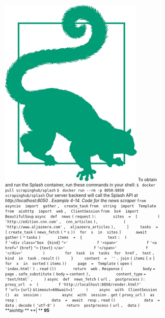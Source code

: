 
![page_106_0](images/page_106_0.png)
 To obtain and run the Splash container, run these commands in your shell: `$ ` `docker pull scrapinghub/splash` `$ ` `docker run --rm -p 8050:8050 scrapinghub/splash` Our server backend will call the Splash API at  *http://localhost:8050* . *Example 4-14. Code for the news scraper* `from` ` ` `asyncio` ` ` `import` ` ` `gather` `,` ` ` `create_task` `from` ` ` `string` ` ` `import` ` ` `Template` `from` ` ` `aiohttp` ` ` `import` ` ` `web` `,` ` ` `ClientSession` `from` ` ` `bs4` ` ` `import` ` ` `BeautifulSoup` `async` ` ` `def` ` ` `news` `(` `request` `):` `  ` `    ` `sites` ` ` `=` ` ` `[` `        ` `(` `'http://edition.cnn.com'` `,` ` ` `cnn_articles` `),` `  ` `        ` `(` `'http://www.aljazeera.com'` `,` ` ` `aljazeera_articles` `),` `    ` `]` `    ` `tasks` ` ` `=` ` ` `[` `create_task` `(` `news_fetch` `(` `*` `s` `))` ` ` `for` ` ` `s` ` ` `in` ` ` `sites` `]` ` ` `    ` `await` ` ` `gather` `(` `*` `tasks` `)` `  ` `    ` `items` ` ` `=` ` ` `{` `  ` `        ` `text` `:` ` ` `(` `  ` `            ` `f` `'<div class="box ` `{kind}` `">'` `            ` `f` `'<span>'` `            ` `f` `'<a href="` `{href}` `">` `{text}` `</a>'` `            ` `f` `'</span>'` `            ` `f` `'</div>'` `        ` `)` `        ` `for` ` ` `task` ` ` `in` ` ` `tasks` ` ` `for` ` ` `href` `,` ` ` `text` `,` ` ` `kind` ` ` `in` ` ` `task` `.` `result` `()` `    ` `}` `    ` `content` ` ` `=` ` ` `''` `.` `join` `(` `items` `[` `x` `]` ` ` `for` ` ` `x` ` ` `in` ` ` `sorted` `(` `items` `))` `    ` `page` ` ` `=` ` ` `Template` `(` `open` `(` `'index.html'` `)` `.` `read` `())` `  ` `    ` `return` ` ` `web` `.` `Response` `(` `        ` `body` `=` `page` `.` `safe_substitute` `(` `body` `=` `content` `),` `  ` `        ` `content_type` `=` `'text/html'` `,` `    ` `)` `async` ` ` `def` ` ` `news_fetch` `(` `url` `,` ` ` `postprocess` `):` `    ` `proxy_url` ` ` `=` ` ` `(` `        ` `f` `'http://localhost:8050/render.html?'` `  ` `        ` `f` `'url=` `{url}` `&timeout=60&wait=1'` `    ` `)` `    ` `async` ` ` `with` ` ` `ClientSession` `()` ` ` `as` ` ` `session` `:` `        ` `async` ` ` `with` ` ` `session` `.` `get` `(` `proxy_url` `)` ` ` `as` ` ` `resp` `:` `  ` `            ` `data` ` ` `=` ` ` `await` ` ` `resp` `.` `read` `()` `            ` `data` ` ` `=` ` ` `data` `.` `decode` `(` `'utf-8'` `)` `    ` `return` ` ` `postprocess` `(` `url` `,` ` ` `data` `)` `  ` **aiohttp ** **| ** **95**